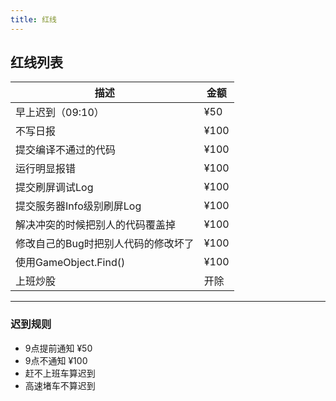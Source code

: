 ```yaml
---
title: 红线
---
```


## 红线列表

|描述|金额|
|---------|-----|
|早上迟到（09:10）|¥50|
|不写日报|¥100|
|提交编译不通过的代码|¥100|
|运行明显报错|¥100|
|提交刷屏调试Log|¥100|
|提交服务器Info级别刷屏Log|¥100|
|解决冲突的时候把别人的代码覆盖掉|¥100|
|修改自己的Bug时把别人代码的修改坏了|¥100|
|使用GameObject.Find()|¥100|
|上班炒股|开除|

--------------

### 迟到规则

* 9点提前通知 ¥50
* 9点不通知 ¥100
* 赶不上班车算迟到
* 高速堵车不算迟到
